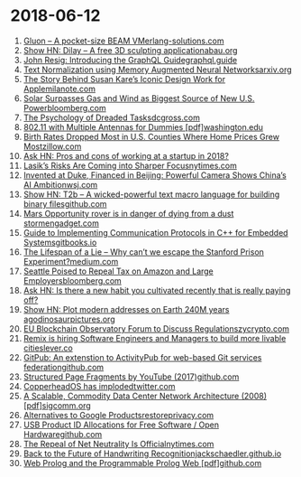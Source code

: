 # 2018-06-12
1. [Gluon – A pocket-size BEAM VMerlang-solutions.com](https://www.erlang-solutions.com/blog/gluon-vm-virtual-machine-for-beam.html)
2. [Show HN: Dilay – A free 3D sculpting applicationabau.org](https://abau.org/dilay/)
3. [John Resig: Introducing the GraphQL Guidegraphql.guide](https://blog.graphql.guide/introducing-the-graphql-guide-11a5ae48628a)
4. [Text Normalization using Memory Augmented Neural Networksarxiv.org](https://arxiv.org/abs/1806.00044)
5. [The Story Behind Susan Kare’s Iconic Design Work for Applemilanote.com](https://milanote.com/the-work/the-story-behind-susan-kares-iconic-design-work-for-apple)
6. [Solar Surpasses Gas and Wind as Biggest Source of New U.S. Powerbloomberg.com](https://www.bloomberg.com/news/articles/2018-06-12/solar-surpasses-gas-and-wind-as-biggest-source-of-new-u-s-power)
7. [The Psychology of Dreaded Tasksdcgross.com](https://dcgross.com/accomplish-dread-tasks/)
8. [802.11 with Multiple Antennas for Dummies [pdf]washington.edu](https://djw.cs.washington.edu/papers/mimo_for_dummies.pdf)
9. [Birth Rates Dropped Most in U.S. Counties Where Home Prices Grew Mostzillow.com](https://www.zillow.com/research/birth-rates-home-values-20165/)
10. [Ask HN: Pros and cons of working at a startup in 2018?](https://news.ycombinator.com/item?id=17286939)
11. [Lasik’s Risks Are Coming into Sharper Focusnytimes.com](https://www.nytimes.com/2018/06/11/well/lasik-complications-vision.html)
12. [Invented at Duke, Financed in Beijing: Powerful Camera Shows China’s AI Ambitionwsj.com](https://www.wsj.com/articles/how-a-powerful-spy-camera-invented-at-duke-ended-up-in-chinas-hands-1528714895)
13. [Show HN: T2b – A wicked-powerful text macro language for building binary filesgithub.com](https://github.com/thosakwe/t2b)
14. [Mars Opportunity rover is in danger of dying from a dust stormengadget.com](https://www.engadget.com/2018/06/11/mars-opportunity-rover-minimal-power-mode-dust-storm/)
15. [Guide to Implementing Communication Protocols in C++ for Embedded Systemsgitbooks.io](https://arobenko.gitbooks.io/comms-protocols-cpp/content/)
16. [The Lifespan of a Lie – Why can’t we escape the Stanford Prison Experiment?medium.com](https://medium.com/s/trustissues/the-lifespan-of-a-lie-d869212b1f62)
17. [Seattle Poised to Repeal Tax on Amazon and Large Employersbloomberg.com](https://www.bloomberg.com/news/articles/2018-06-11/seattle-poised-to-repeal-tax-on-amazon-and-large-employers)
18. [Ask HN: Is there a new habit you cultivated recently that is really paying off?](https://news.ycombinator.com/item?id=17291127)
19. [Show HN: Plot modern addresses on Earth 240M years agodinosaurpictures.org](http://dinosaurpictures.org/ancient-earth)
20. [EU Blockchain Observatory Forum to Discuss Regulationszycrypto.com](https://zycrypto.com/eu-blockchain-observatory-forum-to-discuss-regulations/)
21. [Remix is hiring Software Engineers and Managers to build more livable citieslever.co](https://jobs.lever.co/remix/85754b42-d084-4457-b9a6-4555332c3ee4?lever-origin=applied&lever-source%5B%5D=hackernews)
22. [GitPub: An extenstion to ActivityPub for web-based Git services federationgithub.com](https://github.com/git-federation/gitpub)
23. [Structured Page Fragments by YouTube (2017)github.com](https://github.com/youtube/spfjs)
24. [CopperheadOS has implodedtwitter.com](https://twitter.com/DanielMicay/status/1006299769214562305)
25. [A Scalable, Commodity Data Center Network Architecture (2008) [pdf]sigcomm.org](http://ccr.sigcomm.org/online/files/p63-alfares.pdf)
26. [Alternatives to Google Productsrestoreprivacy.com](https://restoreprivacy.com/google-alternatives/)
27. [USB Product ID Allocations for Free Software / Open Hardwaregithub.com](https://github.com/openmoko/openmoko-usb-oui)
28. [The Repeal of Net Neutrality Is Officialnytimes.com](https://www.nytimes.com/2018/06/11/technology/net-neutrality-repeal.html)
29. [Back to the Future of Handwriting Recognitionjackschaedler.github.io](https://jackschaedler.github.io/handwriting-recognition/)
30. [Web Prolog and the Programmable Prolog Web [pdf]github.com](https://github.com/Web-Prolog/swi-web-prolog/blob/master/web-client/apps/swish/web-prolog.pdf)